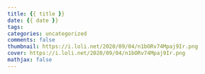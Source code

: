 ```yaml
---
title: {{ title }}
date: {{ date }}
tags:
categories: uncategorized
comments: false
thumbnail: https://i.loli.net/2020/09/04/n1bORv74Mpaj9Ir.png
cover: https://i.loli.net/2020/09/04/n1bORv74Mpaj9Ir.png
mathjax: false
---
```




<!--more-->
